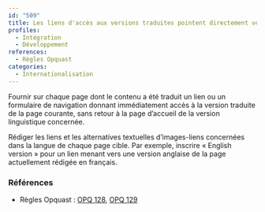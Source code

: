 ```yaml
---
id: "509"
title: Les liens d'accès aux versions traduites pointent directement vers la traduction de la page courante et sont sont rédigés dans leur langue cible.
profiles:
  - Intégration
  - Développement
references:
  - Règles Opquast
categories:
  - Internationalisation
---
```


Fournir sur chaque page dont le contenu a été traduit un lien ou un formulaire de navigation donnant immédiatement accès à la version traduite de la page courante, sans retour à la page d’accueil de la version linguistique concernée.

Rédiger les liens et les alternatives textuelles d’images-liens concernées dans la langue de chaque page cible. Par exemple, inscrire « English version » pour un lien menant vers une version anglaise de la page actuellement rédigée en français.


### Références

*   Règles Opquast : [OPQ 128](https://checklists.opquast.com/fr/assurance-qualite-web/les-liens-dacces-aux-versions-traduites-pointent-directement-vers-la-traduction-de-la-page-courante), [OPQ 129](https://checklists.opquast.com/fr/assurance-qualite-web/les-liens-vers-les-versions-equivalentes-de-la-page-ou-du-site-sont-rediges-dans-leur-langue-cible)
